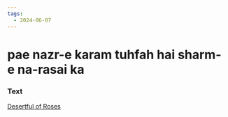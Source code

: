 ```yaml
---
tags:
  - 2024-06-07
---
```

# pae nazr-e karam tuhfah hai sharm-e na-rasai ka

### Text
[Desertful of Roses](https://franpritchett.com/00ghalib/024/index_024.html)

